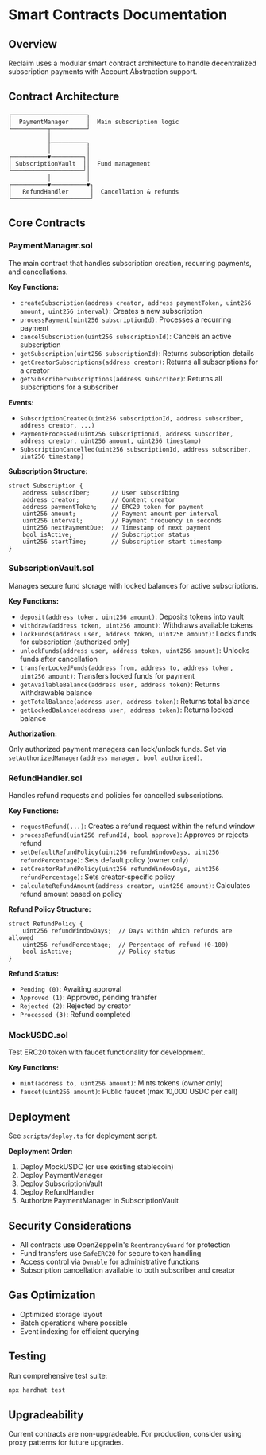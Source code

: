 # Smart Contracts Documentation

## Overview

Reclaim uses a modular smart contract architecture to handle decentralized subscription payments with Account Abstraction support.

## Contract Architecture

```
┌─────────────────────┐
│  PaymentManager     │  Main subscription logic
└──────────┬──────────┘
           │
           ├──────────┐
           │          │
┌──────────▼─────────┐│
│ SubscriptionVault  ││  Fund management
└────────────────────┘│
           │          │
┌──────────▼──────────▼┐
│   RefundHandler      │  Cancellation & refunds
└──────────────────────┘
```

## Core Contracts

### PaymentManager.sol

The main contract that handles subscription creation, recurring payments, and cancellations.

**Key Functions:**

- `createSubscription(address creator, address paymentToken, uint256 amount, uint256 interval)`: Creates a new subscription
- `processPayment(uint256 subscriptionId)`: Processes a recurring payment
- `cancelSubscription(uint256 subscriptionId)`: Cancels an active subscription
- `getSubscription(uint256 subscriptionId)`: Returns subscription details
- `getCreatorSubscriptions(address creator)`: Returns all subscriptions for a creator
- `getSubscriberSubscriptions(address subscriber)`: Returns all subscriptions for a subscriber

**Events:**

- `SubscriptionCreated(uint256 subscriptionId, address subscriber, address creator, ...)`
- `PaymentProcessed(uint256 subscriptionId, address subscriber, address creator, uint256 amount, uint256 timestamp)`
- `SubscriptionCancelled(uint256 subscriptionId, address subscriber, uint256 timestamp)`

**Subscription Structure:**

```solidity
struct Subscription {
    address subscriber;      // User subscribing
    address creator;         // Content creator
    address paymentToken;    // ERC20 token for payment
    uint256 amount;          // Payment amount per interval
    uint256 interval;        // Payment frequency in seconds
    uint256 nextPaymentDue;  // Timestamp of next payment
    bool isActive;           // Subscription status
    uint256 startTime;       // Subscription start timestamp
}
```

### SubscriptionVault.sol

Manages secure fund storage with locked balances for active subscriptions.

**Key Functions:**

- `deposit(address token, uint256 amount)`: Deposits tokens into vault
- `withdraw(address token, uint256 amount)`: Withdraws available tokens
- `lockFunds(address user, address token, uint256 amount)`: Locks funds for subscription (authorized only)
- `unlockFunds(address user, address token, uint256 amount)`: Unlocks funds after cancellation
- `transferLockedFunds(address from, address to, address token, uint256 amount)`: Transfers locked funds for payment
- `getAvailableBalance(address user, address token)`: Returns withdrawable balance
- `getTotalBalance(address user, address token)`: Returns total balance
- `getLockedBalance(address user, address token)`: Returns locked balance

**Authorization:**

Only authorized payment managers can lock/unlock funds. Set via `setAuthorizedManager(address manager, bool authorized)`.

### RefundHandler.sol

Handles refund requests and policies for cancelled subscriptions.

**Key Functions:**

- `requestRefund(...)`: Creates a refund request within the refund window
- `processRefund(uint256 refundId, bool approve)`: Approves or rejects refund
- `setDefaultRefundPolicy(uint256 refundWindowDays, uint256 refundPercentage)`: Sets default policy (owner only)
- `setCreatorRefundPolicy(uint256 refundWindowDays, uint256 refundPercentage)`: Sets creator-specific policy
- `calculateRefundAmount(address creator, uint256 amount)`: Calculates refund amount based on policy

**Refund Policy Structure:**

```solidity
struct RefundPolicy {
    uint256 refundWindowDays;  // Days within which refunds are allowed
    uint256 refundPercentage;  // Percentage of refund (0-100)
    bool isActive;             // Policy status
}
```

**Refund Status:**

- `Pending (0)`: Awaiting approval
- `Approved (1)`: Approved, pending transfer
- `Rejected (2)`: Rejected by creator
- `Processed (3)`: Refund completed

### MockUSDC.sol

Test ERC20 token with faucet functionality for development.

**Key Functions:**

- `mint(address to, uint256 amount)`: Mints tokens (owner only)
- `faucet(uint256 amount)`: Public faucet (max 10,000 USDC per call)

## Deployment

See `scripts/deploy.ts` for deployment script.

**Deployment Order:**

1. Deploy MockUSDC (or use existing stablecoin)
2. Deploy PaymentManager
3. Deploy SubscriptionVault
4. Deploy RefundHandler
5. Authorize PaymentManager in SubscriptionVault

## Security Considerations

- All contracts use OpenZeppelin's `ReentrancyGuard` for protection
- Fund transfers use `SafeERC20` for secure token handling
- Access control via `Ownable` for administrative functions
- Subscription cancellation available to both subscriber and creator

## Gas Optimization

- Optimized storage layout
- Batch operations where possible
- Event indexing for efficient querying

## Testing

Run comprehensive test suite:

```bash
npx hardhat test
```

## Upgradeability

Current contracts are non-upgradeable. For production, consider using proxy patterns for future upgrades.



